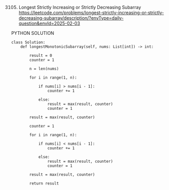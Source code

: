 3105. Longest Strictly Increasing or Strictly Decreasing Subarray
https://leetcode.com/problems/longest-strictly-increasing-or-strictly-decreasing-subarray/description/?envType=daily-question&envId=2025-02-03

PYTHON SOLUTION
```
class Solution:
    def longestMonotonicSubarray(self, nums: List[int]) -> int:
        
        result = 0
        counter = 1

        n = len(nums)

        for i in range(1, n):

            if nums[i] > nums[i - 1]:
                counter += 1

            else:
                result = max(result, counter)
                counter = 1
        
        result = max(result, counter)
        
        counter = 1

        for i in range(1, n):

            if nums[i] < nums[i - 1]:
                counter += 1

            else:
                result = max(result, counter)
                counter = 1

        result = max(result, counter)

        return result
```
